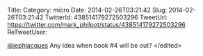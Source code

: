 Title: 
Category: micro
Date: 2014-02-26T03:21:42
Slug: 2014-02-26T03:21:42
TwitterId: 438514179272503296
TweetUrl: https://twitter.com/mark_philpot/status/438514179272503296
ReTweetUser: 

[@jephjacques](https://twitter.com/jephjacques) Any idea when book #4 will be out? &lt;/edited&gt;